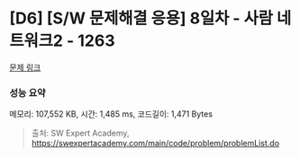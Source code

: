# [D6] [S/W 문제해결 응용] 8일차 - 사람 네트워크2 - 1263 

[문제 링크](https://swexpertacademy.com/main/code/problem/problemDetail.do?contestProbId=AV18P2B6Iu8CFAZN) 

### 성능 요약

메모리: 107,552 KB, 시간: 1,485 ms, 코드길이: 1,471 Bytes



> 출처: SW Expert Academy, https://swexpertacademy.com/main/code/problem/problemList.do